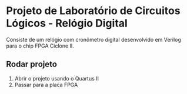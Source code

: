 # Projeto de Laboratório de Circuitos Lógicos - Relógio Digital
Consiste de um relógio com cronômetro digital desenvolvido em Verilog para o chip FPGA Ciclone II.


## Rodar projeto
1. Abrir o projeto usando o Quartus II
2. Passar para a placa FPGA
